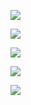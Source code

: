 ![](https://user-images.githubusercontent.com/46966075/87162258-58609e80-c2ce-11ea-9edd-4770543043b1.PNG)

![](https://user-images.githubusercontent.com/46966075/87162248-55fe4480-c2ce-11ea-85d0-87a9abf96c1d.PNG)

![](https://user-images.githubusercontent.com/46966075/87162252-5696db00-c2ce-11ea-869d-6adfa61199f0.PNG)

![](https://user-images.githubusercontent.com/46966075/87162256-57c80800-c2ce-11ea-896b-2c8f1a7a4ad8.PNG)

![](https://user-images.githubusercontent.com/46966075/87162254-572f7180-c2ce-11ea-82d2-b49ce97bd546.PNG)

